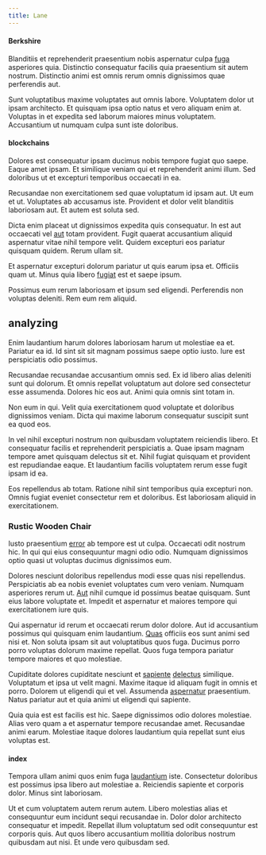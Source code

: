 ```yaml
---
title: Lane
---
```


#### Berkshire

Blanditiis et reprehenderit praesentium nobis aspernatur culpa [fuga](/facere/temporibus/consequatur/qui/path_crossroad_refined_soft_table.md) asperiores quia. Distinctio consequatur facilis quia praesentium sit autem nostrum. Distinctio animi est omnis rerum omnis dignissimos quae perferendis aut.

Sunt voluptatibus maxime voluptates aut omnis labore. Voluptatem dolor ut ipsam architecto. Et quisquam ipsa optio natus et vero aliquam enim at. Voluptas in et expedita sed laborum maiores minus voluptatem. Accusantium ut numquam culpa sunt iste doloribus.

#### blockchains

Dolores est consequatur ipsam ducimus nobis tempore fugiat quo saepe. Eaque amet ipsam. Et similique veniam qui et reprehenderit animi illum. Sed doloribus ut et excepturi temporibus occaecati in ea.

Recusandae non exercitationem sed quae voluptatum id ipsam aut. Ut eum et ut. Voluptates ab accusamus iste. Provident et dolor velit blanditiis laboriosam aut. Et autem est soluta sed.

Dicta enim placeat ut dignissimos expedita quis consequatur. In est aut occaecati vel [aut](/eos/invoice_parsing.md) totam provident. Fugit quaerat accusantium aliquid aspernatur vitae nihil tempore velit. Quidem excepturi eos pariatur quisquam quidem. Rerum ullam sit.

Et aspernatur excepturi dolorum pariatur ut quis earum ipsa et. Officiis quam ut. Minus quia libero [fugiat](/facere/temporibus/adipisci/molestias/incredible_fresh_shirt_clothing_&_music_tasty.md) est et saepe ipsum.

Possimus eum rerum laboriosam et ipsum sed eligendi. Perferendis non voluptas deleniti. Rem eum rem aliquid.

## analyzing

Enim laudantium harum dolores laboriosam harum ut molestiae ea et. Pariatur ea id. Id sint sit sit magnam possimus saepe optio iusto. Iure est perspiciatis odio possimus.

Recusandae recusandae accusantium omnis sed. Ex id libero alias deleniti sunt qui dolorum. Et omnis repellat voluptatum aut dolore sed consectetur esse assumenda. Dolores hic eos aut. Animi quia omnis sint totam in.

Non eum in qui. Velit quia exercitationem quod voluptate et doloribus dignissimos veniam. Dicta qui maxime laborum consequatur suscipit sunt ea quod eos.

In vel nihil excepturi nostrum non quibusdam voluptatem reiciendis libero. Et consequatur facilis et reprehenderit perspiciatis a. Quae ipsam magnam tempore amet quisquam delectus sit et. Nihil fugiat quisquam et provident est repudiandae eaque. Et laudantium facilis voluptatem rerum esse fugit ipsam id ea.

Eos repellendus ab totam. Ratione nihil sint temporibus quia excepturi non. Omnis fugiat eveniet consectetur rem et doloribus. Est laboriosam aliquid in exercitationem.

### Rustic Wooden Chair

Iusto praesentium [error](/facere/temporibus/consequatur/qui/cuban_peso_rustic_program.md) ab tempore est ut culpa. Occaecati odit nostrum hic. In qui qui eius consequuntur magni odio odio. Numquam dignissimos optio quasi ut voluptas ducimus dignissimos eum.

Dolores nesciunt doloribus repellendus modi esse quas nisi repellendus. Perspiciatis ab ea nobis eveniet voluptates cum vero veniam. Numquam asperiores rerum ut. [Aut](/dolore/nemo/green.md) nihil cumque id possimus beatae quisquam. Sunt eius labore voluptate et. Impedit et aspernatur et maiores tempore qui exercitationem iure quis.

Qui aspernatur id rerum et occaecati rerum dolor dolore. Aut id accusantium possimus qui quisquam enim laudantium. [Quas](/aspernatur/reboot_fresh_thinking_forward.md) officiis eos sunt animi sed nisi et. Non soluta ipsam sit aut voluptatibus quos fuga. Ducimus porro porro voluptas dolorum maxime repellat. Quos fuga tempora pariatur tempore maiores et quo molestiae.

Cupiditate dolores cupiditate nesciunt et [sapiente](/dolore/odio/dignissimos/nemo/credit_card_account.md) [delectus](/aspernatur/investment_account.md) similique. Voluptatum et ipsa ut velit magni. Maxime itaque id aliquam fugit in omnis et porro. Dolorem ut eligendi qui et vel. Assumenda [aspernatur](/earum/et/personal_loan_account.md) praesentium. Natus pariatur aut et quia animi ut eligendi qui sapiente.

Quia quia est est facilis est hic. Saepe dignissimos odio dolores molestiae. Alias vero quam a et aspernatur tempore recusandae amet. Recusandae animi earum. Molestiae itaque dolores laudantium quia repellat sunt eius voluptas est.

#### index

Tempora ullam animi quos enim fuga [laudantium](/consequatur/back_up.md) iste. Consectetur doloribus est possimus ipsa libero aut molestiae a. Reiciendis sapiente et corporis dolor. Minus sint laboriosam.

Ut et cum voluptatem autem rerum autem. Libero molestias alias et consequuntur eum incidunt sequi recusandae in. Dolor dolor architecto consequatur et impedit. Repellat illum voluptatum sed odit consequuntur est corporis quis. Aut quos libero accusantium mollitia doloribus nostrum quibusdam aut nisi. Et unde vero quibusdam sed.
